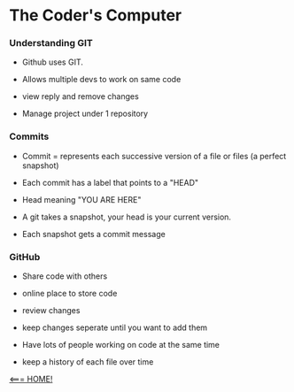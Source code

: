 # The Coder's Computer

### Understanding GIT

- Github uses GIT. 

- Allows multiple devs to work on same code

- view reply and remove changes

- Manage project under 1 repository 

### Commits

- Commit = represents each successive version of a file or files (a perfect snapshot)

- Each commit has a label that points to a "HEAD" 

- Head meaning "YOU ARE HERE"

- A git takes a snapshot, your head is your current version. 

- Each snapshot gets a commit message


### GitHub

- Share code with others

- online place to store code

- review changes

- keep changes seperate until you want to add them

- Have lots of people working on code at the same time

- keep a history of each file over time



[<=== HOME!](README.md)
